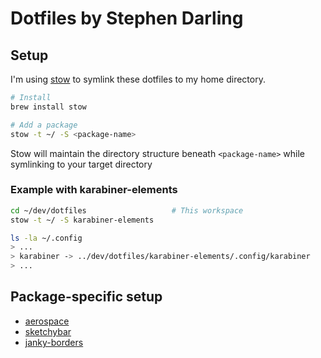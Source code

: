 # Dotfiles by Stephen Darling

## Setup

I'm using [stow](https://medium.com/quick-programming/managing-dotfiles-with-gnu-stow-9b04c155ebad) to symlink these dotfiles to my home directory.

```sh
# Install
brew install stow

# Add a package
stow -t ~/ -S <package-name>
```

Stow will maintain the directory structure beneath `<package-name>` while symlinking to your target directory

### Example with karabiner-elements

```sh
cd ~/dev/dotfiles                   # This workspace
stow -t ~/ -S karabiner-elements

ls -la ~/.config
> ...
> karabiner -> ../dev/dotfiles/karabiner-elements/.config/karabiner
> ...
```

## Package-specific setup

- [aerospace](https://nikitabobko.github.io/AeroSpace/guide)
- [sketchybar](https://github.com/FelixKratz/SketchyBar)
- [janky-borders](https://github.com/FelixKratz/JankyBorders)